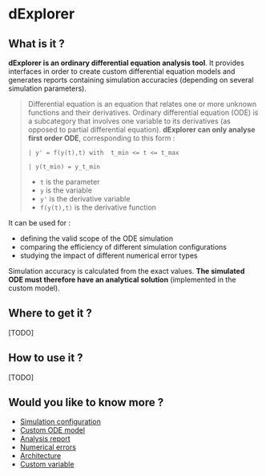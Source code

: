 # dExplorer

## What is it ?

**dExplorer is an ordinary differential equation analysis tool**. It provides interfaces in order to create custom differential equation models and generates reports containing simulation accuracies (depending on several simulation parameters).

> Differential equation is an equation that relates one or more unknown functions and their derivatives.
> Ordinary differential equation (ODE) is a subcategory that involves one variable to its derivatives (as opposed to partial  differential equation).
> **dExplorer can only analyse first order ODE**, corresponding to this form :
> 
> `| y' = f(y(t),t) with  t_min <= t <= t_max`
> 
> `| y(t_min) = y_t_min`
> 
> - `t` is the parameter
> - `y` is the variable
> - `y'` is the derivative variable
> - `f(y(t),t)` is the derivative function

It can be used for :

 - defining the valid scope of the ODE simulation
 - comparing the efficiency of different simulation configurations
 - studying the impact of different numerical error types

Simulation accuracy is calculated from the exact values. **The simulated ODE must therefore have an analytical solution** (implemented in the custom model).

## Where to get it ?

[TODO]

## How to use it ?

[TODO]

## Would you like to know more ?

 - [Simulation configuration](Simulation_Configuration.md)
 - [Custom ODE model](Custom_ODE_Model.md)
 - [Analysis report](Analysis_Report.md)
 - [Numerical errors](Numerical_Errors.md)
 - [Architecture](Architecture.md)
 - [Custom variable](Custom_Variable.md)
